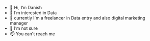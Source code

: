 - 👋 Hi, 
        I’m Danish
- 👀 I’m interested in Data
- 🌱 currently I'm a freelancer in Data entry and also digital marketing manager
- 💞️ I’m not sure
- 📫 You can't reach me

<!---
Danish-Ansari-ig/Danish-Ansari-ig is a ✨ special ✨ repository because its `README.md` (this file) appears on your GitHub profile.
You can click the Preview link to take a look at your changes.
--->
